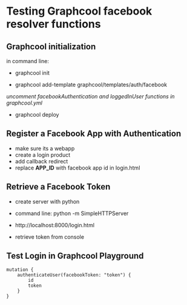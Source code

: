 Testing Graphcool facebook resolver functions
==============

Graphcool initialization
--------------
in command line: <br>

* graphcool init 

* graphcool add-template graphcool/templates/auth/facebook

*uncomment facebookAuthentication and loggedInUser functions in graphcool.yml*

* graphcool deploy

Register a Facebook App with Authentication
--------------
* make sure its a webapp
* create a login product
* add callback redirect
* replace __APP_ID__ with facebook app id in login.html

Retrieve a Facebook Token
--------------
* create server with python
* command line: python -m SimpleHTTPServer
* http://localhost:8000/login.html

* retrieve token from console

Test Login in Graphcool Playground
--------------
```
mutation {
	authenticateUser(facebookToken: "token") {
		id
		token
	}
}
```